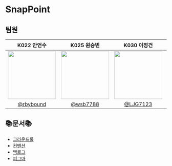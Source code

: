# SnapPoint

## 팀원

|K022 안언수|K025 원승빈|K030 이정건|J081 양희범|J150 주재현|
|:-:|:-:|:-:|:-:|:-:|
|<img src="https://github.com/rbybound.png" width=150>|<img src="https://github.com/wsb7788.png" width=150>|<img src="https://github.com/LJG7123.png" width=150>|<img src="https://github.com/takeny1998.png" width=150>|<img src="https://github.com/joojae02.png" width=150>|
|[@rbybound](https://github.com/rbybound)|[@wsb7788](https://github.com/wsb7788)|[@LJG7123](https://github.com/LJG7123)|[@takeny1998](https://github.com/takeny1998)|[@joojae02](https://github.com/joojae02)|

## 📚문서📚
- [그라운드룰](https://www.notion.so/snap-point/49b536ba36ab49b69179892e27e54d8b?pvs=4)  
- [컨벤션](https://www.notion.so/snap-point/5afb9e02ad854a3b84f7e7960d16349a?pvs=4)  
- [백로그](https://www.notion.so/snap-point/9159081fafdd43bea60490bbecc66ea6?pvs=4)  
- [피그마](https://www.notion.so/snap-point/33504882849d47a08e647228b66d6402?pvs=4)  

